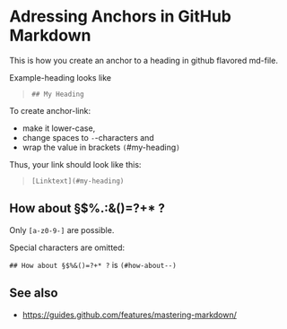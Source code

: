 # Adressing Anchors in GitHub Markdown

This is how you create an anchor to a heading in github flavored md-file.

Example-heading looks like
> `## My Heading`

To create anchor-link:
* make it lower-case,
* change spaces to `-`-characters and 
* wrap the value in brackets `(`#my-heading`)`

Thus, your link should look like this:

> `[Linktext](#my-heading)`

## How about §$%.:&()=?+* ?
Only `[a-z0-9-]` are possible.

Special characters are omitted:

`## How about §$%&()=?+* ?` is `(#how-about--)`

## See also
* https://guides.github.com/features/mastering-markdown/
